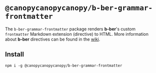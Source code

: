 # `@canopycanopycanopy/b-ber-grammar-frontmatter`

The `b-ber-grammar-frontmatter` package renders **b-ber**'s custom `frontmatter` Markdown extension (directive) to HTML. More information about **b-ber** directives can be found in the [wiki](https://github.com/triplecanopy/b-ber/wiki/all-directives).

## Install

```
npm i -g @canopycanopycanopy/b-ber-grammar-frontmatter
```
